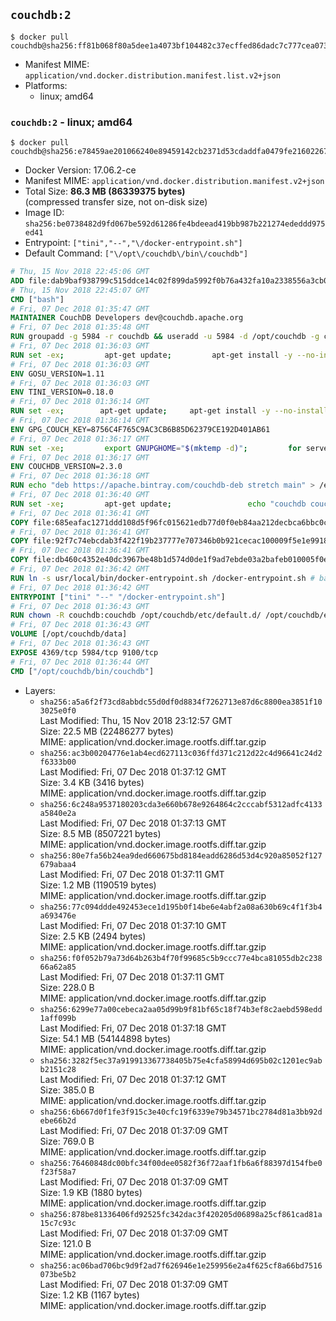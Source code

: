 ## `couchdb:2`

```console
$ docker pull couchdb@sha256:ff81b068f80a5dee1a4073bf104482c37ecffed86dadc7c777cea0733acaf1b6
```

-	Manifest MIME: `application/vnd.docker.distribution.manifest.list.v2+json`
-	Platforms:
	-	linux; amd64

### `couchdb:2` - linux; amd64

```console
$ docker pull couchdb@sha256:e78459ae201066240e89459142cb2371d53cdaddfa0479fe2160226791d3edb6
```

-	Docker Version: 17.06.2-ce
-	Manifest MIME: `application/vnd.docker.distribution.manifest.v2+json`
-	Total Size: **86.3 MB (86339375 bytes)**  
	(compressed transfer size, not on-disk size)
-	Image ID: `sha256:be0738482d9fd067be592d61286fe4bdeead419bb987b221274ededdd975ed41`
-	Entrypoint: `["tini","--","\/docker-entrypoint.sh"]`
-	Default Command: `["\/opt\/couchdb\/bin\/couchdb"]`

```dockerfile
# Thu, 15 Nov 2018 22:45:06 GMT
ADD file:dab9baf938799c515ddce14c02f899da5992f0b76a432fa10a2338556a3cb04f in / 
# Thu, 15 Nov 2018 22:45:07 GMT
CMD ["bash"]
# Fri, 07 Dec 2018 01:35:47 GMT
MAINTAINER CouchDB Developers dev@couchdb.apache.org
# Fri, 07 Dec 2018 01:35:48 GMT
RUN groupadd -g 5984 -r couchdb && useradd -u 5984 -d /opt/couchdb -g couchdb couchdb
# Fri, 07 Dec 2018 01:36:03 GMT
RUN set -ex;         apt-get update;         apt-get install -y --no-install-recommends                 apt-transport-https                 ca-certificates                 dirmngr                 gnupg         ;         rm -rf /var/lib/apt/lists/*
# Fri, 07 Dec 2018 01:36:03 GMT
ENV GOSU_VERSION=1.11
# Fri, 07 Dec 2018 01:36:03 GMT
ENV TINI_VERSION=0.18.0
# Fri, 07 Dec 2018 01:36:14 GMT
RUN set -ex; 		apt-get update; 	apt-get install -y --no-install-recommends wget; 	rm -rf /var/lib/apt/lists/*; 		dpkgArch="$(dpkg --print-architecture | awk -F- '{ print $NF }')"; 		wget -O /usr/local/bin/gosu "https://github.com/tianon/gosu/releases/download/${GOSU_VERSION}/gosu-$dpkgArch"; 	wget -O /usr/local/bin/gosu.asc "https://github.com/tianon/gosu/releases/download/$GOSU_VERSION/gosu-$dpkgArch.asc"; 	export GNUPGHOME="$(mktemp -d)";         for server in $(shuf -e pgpkeys.mit.edu             ha.pool.sks-keyservers.net             hkp://p80.pool.sks-keyservers.net:80             pgp.mit.edu) ; do         gpg --batch --keyserver $server --recv-keys B42F6819007F00F88E364FD4036A9C25BF357DD4 && break || : ;         done; 	gpg --batch --verify /usr/local/bin/gosu.asc /usr/local/bin/gosu; 	rm -rf "$GNUPGHOME" /usr/local/bin/gosu.asc; 	chmod +x /usr/local/bin/gosu; 	gosu nobody true;     	wget -O /usr/local/bin/tini "https://github.com/krallin/tini/releases/download/v${TINI_VERSION}/tini-$dpkgArch"; 	wget -O /usr/local/bin/tini.asc "https://github.com/krallin/tini/releases/download/v${TINI_VERSION}/tini-$dpkgArch.asc"; 	export GNUPGHOME="$(mktemp -d)";         for server in $(shuf -e pgpkeys.mit.edu             ha.pool.sks-keyservers.net             hkp://p80.pool.sks-keyservers.net:80             pgp.mit.edu) ; do         gpg --batch --keyserver $server --recv-keys 595E85A6B1B4779EA4DAAEC70B588DFF0527A9B7 && break || : ;         done; 	gpg --batch --verify /usr/local/bin/tini.asc /usr/local/bin/tini; 	rm -rf "$GNUPGHOME" /usr/local/bin/tini.asc; 	chmod +x /usr/local/bin/tini;         apt-get purge -y --auto-remove wget; 	tini --version
# Fri, 07 Dec 2018 01:36:14 GMT
ENV GPG_COUCH_KEY=8756C4F765C9AC3CB6B85D62379CE192D401AB61
# Fri, 07 Dec 2018 01:36:17 GMT
RUN set -xe;         export GNUPGHOME="$(mktemp -d)";         for server in $(shuf -e pgpkeys.mit.edu             ha.pool.sks-keyservers.net             hkp://p80.pool.sks-keyservers.net:80             pgp.mit.edu) ; do                 gpg --batch --keyserver $server --recv-keys $GPG_COUCH_KEY && break || : ;         done;         gpg --batch --export $GPG_COUCH_KEY > /etc/apt/trusted.gpg.d/couchdb.gpg;         command -v gpgconf && gpgconf --kill all || :;         rm -rf "$GNUPGHOME";         apt-key list
# Fri, 07 Dec 2018 01:36:17 GMT
ENV COUCHDB_VERSION=2.3.0
# Fri, 07 Dec 2018 01:36:18 GMT
RUN echo "deb https://apache.bintray.com/couchdb-deb stretch main" > /etc/apt/sources.list.d/couchdb.list
# Fri, 07 Dec 2018 01:36:40 GMT
RUN set -xe;         apt-get update;                 echo "couchdb couchdb/mode select none" | debconf-set-selections;         DEBIAN_FRONTEND=noninteractive apt-get install -y --allow-downgrades --allow-remove-essential --allow-change-held-packages                 couchdb="$COUCHDB_VERSION"~stretch         ;         rmdir /var/lib/couchdb /var/log/couchdb;         rm /opt/couchdb/data /opt/couchdb/var/log;         mkdir -p /opt/couchdb/data /opt/couchdb/var/log;         chown couchdb:couchdb /opt/couchdb/data /opt/couchdb/var/log;         chmod 777 /opt/couchdb/data /opt/couchdb/var/log;         rm /opt/couchdb/etc/default.d/10-filelog.ini;         rm -rf /var/lib/apt/lists/*
# Fri, 07 Dec 2018 01:36:41 GMT
COPY file:685eafac1271ddd108d5f96fc015621edb77d0f0eb84aa212decbca6bbc0ce7d in /opt/couchdb/etc/default.d/ 
# Fri, 07 Dec 2018 01:36:41 GMT
COPY file:92f7c74ebcdab3f422f19b237777e707346b0b921cecac100009f5e1e9918e1e in /opt/couchdb/etc/ 
# Fri, 07 Dec 2018 01:36:41 GMT
COPY file:db460c4352e40dc3967be48b1d574d0de1f9ad7ebde03a2bafeb010005f0e27d in /usr/local/bin 
# Fri, 07 Dec 2018 01:36:42 GMT
RUN ln -s usr/local/bin/docker-entrypoint.sh /docker-entrypoint.sh # backwards compat
# Fri, 07 Dec 2018 01:36:42 GMT
ENTRYPOINT ["tini" "--" "/docker-entrypoint.sh"]
# Fri, 07 Dec 2018 01:36:43 GMT
RUN chown -R couchdb:couchdb /opt/couchdb/etc/default.d/ /opt/couchdb/etc/vm.args
# Fri, 07 Dec 2018 01:36:43 GMT
VOLUME [/opt/couchdb/data]
# Fri, 07 Dec 2018 01:36:43 GMT
EXPOSE 4369/tcp 5984/tcp 9100/tcp
# Fri, 07 Dec 2018 01:36:44 GMT
CMD ["/opt/couchdb/bin/couchdb"]
```

-	Layers:
	-	`sha256:a5a6f2f73cd8abbdc55d0df0d8834f7262713e87d6c8800ea3851f103025e0f0`  
		Last Modified: Thu, 15 Nov 2018 23:12:57 GMT  
		Size: 22.5 MB (22486277 bytes)  
		MIME: application/vnd.docker.image.rootfs.diff.tar.gzip
	-	`sha256:ac3b00204776e1ab4ecd627113c036ffd371c212d22c4d96641c24d2f6333b00`  
		Last Modified: Fri, 07 Dec 2018 01:37:12 GMT  
		Size: 3.4 KB (3416 bytes)  
		MIME: application/vnd.docker.image.rootfs.diff.tar.gzip
	-	`sha256:6c248a9537180203cda3e660b678e9264864c2cccabf5312adfc4133a5840e2a`  
		Last Modified: Fri, 07 Dec 2018 01:37:13 GMT  
		Size: 8.5 MB (8507221 bytes)  
		MIME: application/vnd.docker.image.rootfs.diff.tar.gzip
	-	`sha256:80e7fa56b24ea9ded660675bd8184eadd6286d53d4c920a85052f127679abaa4`  
		Last Modified: Fri, 07 Dec 2018 01:37:11 GMT  
		Size: 1.2 MB (1190519 bytes)  
		MIME: application/vnd.docker.image.rootfs.diff.tar.gzip
	-	`sha256:77c094ddde492453ece1d195b0f14be6e4abf2a08a630b69c4f1f3b4a693476e`  
		Last Modified: Fri, 07 Dec 2018 01:37:10 GMT  
		Size: 2.5 KB (2494 bytes)  
		MIME: application/vnd.docker.image.rootfs.diff.tar.gzip
	-	`sha256:f0f052b79a73d64b263b4f70f99685c5b9ccc77e4bca81055db2c23866a62a85`  
		Last Modified: Fri, 07 Dec 2018 01:37:11 GMT  
		Size: 228.0 B  
		MIME: application/vnd.docker.image.rootfs.diff.tar.gzip
	-	`sha256:6299e77a00cebeca2aa05d99b9f81bf65c18f74b3ef8c2aebd598edd1aff099b`  
		Last Modified: Fri, 07 Dec 2018 01:37:18 GMT  
		Size: 54.1 MB (54144898 bytes)  
		MIME: application/vnd.docker.image.rootfs.diff.tar.gzip
	-	`sha256:3282f5ec37a919913367738405b75e4cfa58994d695b02c1201ec9abb2151c28`  
		Last Modified: Fri, 07 Dec 2018 01:37:12 GMT  
		Size: 385.0 B  
		MIME: application/vnd.docker.image.rootfs.diff.tar.gzip
	-	`sha256:6b667d0f1fe3f915c3e40cfc19f6339e79b34571bc2784d81a3bb92debe66b2d`  
		Last Modified: Fri, 07 Dec 2018 01:37:09 GMT  
		Size: 769.0 B  
		MIME: application/vnd.docker.image.rootfs.diff.tar.gzip
	-	`sha256:76460848dc00bfc34f00dee0582f36f72aaf1fb6a6f88397d154fbe0f23f58a7`  
		Last Modified: Fri, 07 Dec 2018 01:37:09 GMT  
		Size: 1.9 KB (1880 bytes)  
		MIME: application/vnd.docker.image.rootfs.diff.tar.gzip
	-	`sha256:878be81336406fd92525fc342dac3f420205d06898a25cf861cad81a15c7c93c`  
		Last Modified: Fri, 07 Dec 2018 01:37:09 GMT  
		Size: 121.0 B  
		MIME: application/vnd.docker.image.rootfs.diff.tar.gzip
	-	`sha256:ac06bad706bc9d9f2ad7f626946e1e259956e2a4f625cf8a66bd7516073be5b2`  
		Last Modified: Fri, 07 Dec 2018 01:37:09 GMT  
		Size: 1.2 KB (1167 bytes)  
		MIME: application/vnd.docker.image.rootfs.diff.tar.gzip
